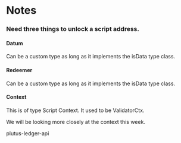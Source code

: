 # Notes

### Need three things to unlock a script address.
#### Datum
Can be a custom type as long as it implements the isData type class.
#### Redeemer
Can be a custom type as long as it implements the isData type class.
#### Context
This is of type Script Context. It used to be ValidatorCtx.

We will be looking more closely at the context this week.

plutus-ledger-api
